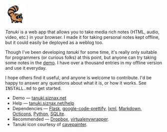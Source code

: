 ![icon](https://raw.githubusercontent.com/siznax/tanuki/master/static/tanuki.png)

_Tanuki_ is a web app that allows you to take media rich notes (HTML,
audio, video, etc.) in your browser. I made it for taking personal
notes kept offline, but it could easily be deployed as a weblog too.

Though I've been developing _tanuki_ for some time, it's really only
suitable for programmers (or curious folks) at this point, but anyone
can try taking some notes in the [demo](http://tanuki.siznax.net/). I
have over a thousand entries in my offline version and use it
everyday. 

I hope others find it useful, and anyone is welcome to contribute. I'd
be happy to answer any questions about what it is, or how it
works. See <tt>INSTALL.md</tt> to get started. 

* Demo &mdash; [tanuki.siznax.net](http://tanuki.siznax.net/)
* Help &mdash; [tanuki.siznax.net/help](http://tanuki.siznax.net/help)
* Dependencies &mdash;
  [Flask](http://flask.pocoo.org/),
  [google-code-prettify](http://google-code-prettify.googlecode.com/),
  [lxml](http://lxml.de/),
  [Markdown](http://daringfireball.net/projects/markdown/),
  [Octicons](https://octicons.github.com/),
  [Python](https://python.org),
  [SQLite](http://www.sqlite.org/).
* Recommended &mdash;
  [Dropbox](https://www.dropbox.com/), 
  [virtualenvwrapper](http://virtualenvwrapper.readthedocs.org/).
* Tanuki icon courtesy of
[cavepainter](http://web.archive.org/web/*/http://artrelatedblog.wordpress.com/2012/08/06/new-pixel-art-avatar/). 
